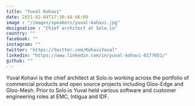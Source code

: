 ```yaml
---
title: "Yuval Kohavi"
date: 2021-02-04T17:30:44-06:00
image : "/images/speakers/yuval-kohavi.jpg"
designation : "Chief architect at Solo.io"
country: ""
facebook: ""
instagram: ""
twitter: "https://twitter.com/KohaviYuval"
linkedin: "https://www.linkedin.com/in/yuval-kohavi-0177651/"
github: ""
---
```


Yuval Kohavi is the chief architect at Solo.io working across the portfolio of commercial products and open source projects including Gloo-Edge and Gloo-Mesh. Prior to Solo.io Yuval held various software and customer engineering roles at EMC, Intigua and IDF.